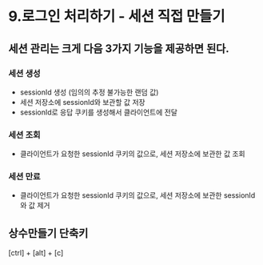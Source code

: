 # 9.로그인 처리하기 - 세션 직접 만들기

## 세션 관리는 크게 다음 3가지 기능을 제공하면 된다.
### 세션 생성
- sessionId 생성 (임의의 추정 불가능한 랜덤 값)
- 세션 저장소에 sessionId와 보관할 값 저장
- sessionId로 응답 쿠키를 생성해서 클라이언트에 전달
### 세션 조회
- 클라이언트가 요청한 sessionId 쿠키의 값으로, 세션 저장소에 보관한 값 조회
### 세션 만료
- 클라이언트가 요청한 sessionId 쿠키의 값으로, 세션 저장소에 보관한 sessionId와 값 제거

## 상수만들기 단축키
[ctrl] + [alt] + [c]
